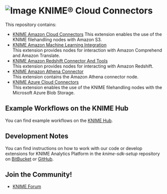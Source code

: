 # ![Image](https://www.knime.com/files/knime_logo_github_40x40_4layers.png) KNIME® Cloud Connectors

This repository contains:

* [KNIME Amazon Cloud Connectors](https://hub.knime.com/knime/extensions/org.knime.features.cloud.aws/latest)
This extension enables the use of the KNIME filehandling nodes with Amazon S3.
* [KNIME Amazon Machine Learning Integration](https://hub.knime.com/knime/extensions/org.knime.features.cloud.aws.mlservices/latest)  
This extension provides nodes for interaction with Amazon Comprehend and Amazon Translate.
* [KNIME Amazon Redshift Connector And Tools](https://hub.knime.com/knime/extensions/org.knime.features.cloud.aws.redshift/latest)  
This extension provides nodes for interacting with Amazon Redshift.
* [KNIME Amazon Athena Connector](https://hub.knime.com/knime/extensions/org.knime.features.cloud.aws.athena/latest)  
This extension contains the Amazon Athena connector node.
* [KNIME Azure Cloud Connectors](https://hub.knime.com/knime/extensions/org.knime.features.cloud.azure/latest)  
This extension enables the use of the KNIME filehandling nodes with the Microsoft Azure Blob Storage.


## Example Workflows on the KNIME Hub

You can find example workflows on the [KNIME Hub](https://hub.knime.com/search?q=s3,redshift,athena,amazon,azure&type=Workflow).

## Development Notes

You can find instructions on how to work with our code or develop extensions for
KNIME Analytics Platform in the _knime-sdk-setup_ repository
on [BitBucket](https://bitbucket.org/KNIME/knime-sdk-setup)
or [GitHub](http://github.com/knime/knime-sdk-setup).

## Join the Community!

* [KNIME Forum](https://tech.knime.org/forum)
